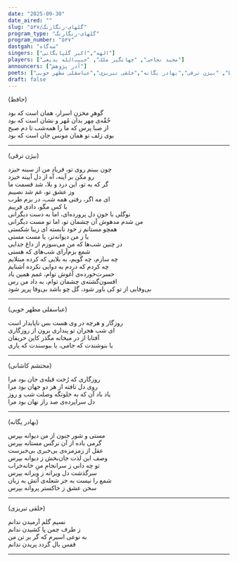 ```yaml
---
date: "2025-09-30"
date_aired: ""
slug: "گلهای-رنگارنگ/۵۳۷"
program_type: "گلهای-رنگارنگ"
program_number: "۵۳۷"
dastgah: "سه‌گاه"
singers: ["الهه","اکبر گلپایگانی"]
players: ["مجید نجاحی", "جهانگیر ملک", "حبیب‌الله بدیعی"]
announcers: ["آذر پژوهش"]
poets: ["محتشم کاشانی", "حافظ", "بیژن ترقی","بهادر یگانه","خلقی تبریزی","عباسقلی مظهر خویی"]
draft: false
---
```


(حافظ)  

گوهرِ مخزنِ اسرار، همان است که بود  
حُقّه‌ی مِهر بدان مُهر و نشان است که بود  
از صبا پرس که ما را همه‌شب تا دم صبح  
بوی زلف تو همان مونس جان است که بود

---

(بیژن ترقی)

چون ببینم روی تو، فریادِ من از سینه خیزد  
رو مکن بر آینه، آه از دل آیینه خیزد  
گر که به تو، این درد و بلا، شد قسمت ما  
وز عشق تو، غم شد نصیبم  
ای مه اگر، رفتی همه شب، در بزم طرب  
با کس مگو، دادی فریبم  
نوگلی با خونِ دل پرورده‌ای، اما به دست دیگرانی  
من شدم مدهوش آن چشمان تو، اما تو مست دیگرانی  
همچو مستانم ز خود نابسته ای زیبا شکستی  
یا ز من دیوانه‌تر، یا مست مستی  
در چنین شب‌ها که من می‌سوزم از داغ جدایی  
شمع بزم‌آرای شب‌های که هستی  
چه سازم، چه گویم، به بلایی که کرده مبتلایم  
چه کردم که دردم به دوایی نکرده آشنایم  
حسرت‌خورده‌ی آغوش توام، غمم همین باد  
افسون‌گشته‌ی چشمان توام، به داد من رس  
بی‌وفایی از تو کی باور شود، گل چو باشد بی‌وفا پرپر شود    

---

(عباسقلی مظهر خویی)

روزگار و هرچه در وی هست بس ناپایدار است  
ای شب هجران تو پنداری برون از روزگاری  
آفتابا از در میخانه مگذر کاین حریفان  
یا بنوشندت که جامی، یا ببوسندت که یاری

---

(محتشم کاشانی)

روزگاری که رُخت قبله‌ی جان بود مرا  
روی دل تافته از هر دو جهان بود مرا  
یاد باد آن که به خلوتگه وصلت شب و روز  
دل سراپرده‌ی صد راز نهان بود مرا

---

(بهادر یگانه)

مستی و شور جنون از من دیوانه بپرس  
گرمی باده از آن نرگس مستانه بپرس  
عقل از زمزمزه‌ی بی‌خبری بی‌خبرست  
وصف این لذت جان‌بخش ز دیوانه بپرس  
تو چه دانی ز سرانجامِ منِ خانه‌خراب  
سرگذشت دل ویرانه ز ویرانه بپرس  
شمع را نیست به جز شعله‌ی آتش به زبان  
سخن عشق ز خاکستر پروانه بپرس

---

(خلقی تبریزی)

نسیم گلم آرمیدن ندانم  
ز طرف چمن پا کشیدن ندانم  
به نوعی اسیرم که گر بر تن من  
قفس بال گردد پریدن ندانم

---